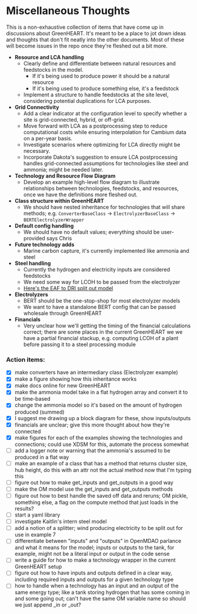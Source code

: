 # Miscellaneous Thoughts

This is a non-exhaustive collection of items that have come up in discussions about GreenHEART.
It's meant to be a place to jot down ideas and thoughts that don't fit neatly into the other documents.
Most of these will become issues in the repo once they're fleshed out a bit more.

- **Resource and LCA handling**
	- Clearly define and differentiate between natural resources and feedstocks in the model.
		- If it's being used to produce power it should be a natural resource
		- If it's being used to produce something else, it's a feedstock
    - Implement a structure to handle feedstocks at the site level, considering potential duplications for LCA purposes.
- **Grid Connectivity**
	- Add a clear indicator at the configuration level to specify whether a site is grid-connected, hybrid, or off-grid.
	- Move forward with LCA as a postprocessing step to reduce computational costs while ensuring interpolation for Cambium data on a per-year basis.
	- Investigate scenarios where optimizing for LCA directly might be necessary.
    - Incorporate Dakota's suggestion to ensure LCA postprocessing handles grid-connected assumptions for technologies like steel and ammonia; might be needed later.
- **Technology and Resource Flow Diagram**
    - Develop an example high-level flow diagram to illustrate relationships between technologies, feedstocks, and resources, once we have the definitions more fleshed out.
- **Class structure within GreenHEART**
	- We should have nested inheritance for technologies that will share methods; e.g. `ConverterBaseClass` -> `ElectrolyzerBaseClass` -> `BERTElectrolyzerWrapper`
- **Default config handling**
	- We should have no default values; everything should be user-provided says Chris
- **Future technology adds**
	- Marine carbon capture, it's currently implemented like ammonia and steel
- **Steel handling**
	- Currently the hydrogen and electricity inputs are considered feedstocks
	- We need some way for LCOH to be passed from the electrolyzer
	- [Here's the EAF to DRI split out model](https://github.com/kbrunik/HOPP/tree/steel-model/greenheart/simulation/technologies/steel)
- **Electrolyzers**
	- BERT should be the one-stop-shop for most electrolyzer models
	- We want to have a standalone BERT config that can be passed wholesale through GreenHEART
- **Financials**
	- Very unclear how we'll getting the timing of the financial calculations correct; there are some places in the current GreenHEART we we have a partial financial stackup, e.g. computing LCOH of a plant before passing it to a steel processing module

### Action items:
- [x] make converters have an intermediary class (Electrolyzer example)
- [x] make a figure showing how this inheritance works
- [x] make docs online for new GreenHEART
- [x] make the ammonia model take in a flat hydrogen array and convert it to be time-based
- [x] change the ammonia model so it's based on the amount of hydrogen produced (summed)
- [x] I suggest me drawing up a block diagram for these, show inputs/outputs
- [x] financials are unclear; give this more thought about how they're connected
- [x] make figures for each of the examples showing the technologies and connections; could use XDSM for this, automate the process somewhat
- [ ] add a logger note or warning that the ammonia's assumed to be produced in a flat way
- [ ] make an example of a class that has a method that returns cluster size, hub height, do this with an attr not the actual method now that I'm typing this
- [ ] figure out how to make get_inputs and get_outputs in a good way
- [ ] make the OM model use the get_inputs and get_outputs methods
- [ ] figure out how to best handle the saved off data and reruns; OM pickle, something else, a flag on the compute method that just loads in the results?
- [ ] start a yaml library
- [ ] investigate Kaitlin's intern steel model
- [ ] add a notion of a splitter; wind producing electricity to be split out for use in example 7
- [ ] differentiate between "inputs" and "outputs" in OpenMDAO parlance and what it means for the model; inputs or outputs to the tank, for example, might not be a literal input or output in the code sense
- [ ] write a guide for how to make a technology wrapper in the current GreenHEART setup
- [ ] figure out how to have inputs and outputs defined in a clear way, including required inputs and outputs for a given technology type
- [ ] how to handle when a technology has an input and an output of the same energy type; like a tank storing hydrogen that has some coming in and some going out; can't have the same OM variable name so should we just append _in or _out?